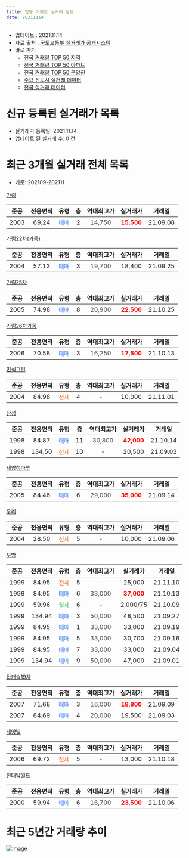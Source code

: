 ```yaml
---
title: 탑동 아파트 실거래 정보
date: 20211114
---
```


* 업데이트 : 2021.11.14
* 자료 출처 : [국토교통부 실거래가 공개시스템](http://rt.molit.go.kr)
* 바로 가기
    * [전국 거래량 TOP 50 지역](https://apt-info.github.io/apt-trade-info/tr)
    * [전국 거래량 TOP 50 아파트](https://apt-info.github.io/apt-trade-info/ta)
    * [전국 거래량 TOP 50 분양권](https://apt-info.github.io/apt-trade-info/tb)
    * [주요 신도시 실거래 데이터](https://apt-info.github.io/apt-trade-info/newtown)
    * [전국 실거래 데이터](https://apt-info.github.io/apt-trade-info/all)



<script async src="https://pagead2.googlesyndication.com/pagead/js/adsbygoogle.js"></script>
<!-- 기본광고 -->
<ins class="adsbygoogle"
     style="display:block"
     data-ad-client="ca-pub-1142216861245946"
     data-ad-slot="4805727019"
     data-ad-format="auto"
     data-full-width-responsive="true"></ins>
<script>
     (adsbygoogle = window.adsbygoogle || []).push({});
</script>


# 신규 등록된 실거래가 목록

* 실거래가 등록일: 2021.11.14
* 업데이트 된 실거래 수: 0 건




<script async src="https://pagead2.googlesyndication.com/pagead/js/adsbygoogle.js"></script>
<!-- 기본광고 -->
<ins class="adsbygoogle"
     style="display:block"
     data-ad-client="ca-pub-1142216861245946"
     data-ad-slot="4805727019"
     data-ad-format="auto"
     data-full-width-responsive="true"></ins>
<script>
     (adsbygoogle = window.adsbygoogle || []).push({});
</script>


# 최근 3개월 실거래 전체 목록
* 기준: 202109-202111


[가림](https://search.naver.com/search.naver?query=%EA%B0%80%EB%A6%BC)

|준공|전용면적|유형|층|역대최고가|실거래가|거래일|
|:---:|:---:|:---:|:---:|:---:|:---:|:---:|
|2003|69.24|<span style="color:#4285F3">매매</span>|2|<span style="color:#444444">14,750</span>|<b><span style="color:#FF0000">15,500</span></b>|21.09.08|

[가림22차(가동)](https://search.naver.com/search.naver?query=%EA%B0%80%EB%A6%BC22%EC%B0%A8%28%EA%B0%80%EB%8F%99%29)

|준공|전용면적|유형|층|역대최고가|실거래가|거래일|
|:---:|:---:|:---:|:---:|:---:|:---:|:---:|
|2004|57.13|<span style="color:#4285F3">매매</span>|3|<span style="color:#444444">19,700</span>|18,400|21.09.25|

[가림25차](https://search.naver.com/search.naver?query=%EA%B0%80%EB%A6%BC25%EC%B0%A8)

|준공|전용면적|유형|층|역대최고가|실거래가|거래일|
|:---:|:---:|:---:|:---:|:---:|:---:|:---:|
|2005|74.98|<span style="color:#4285F3">매매</span>|8|<span style="color:#444444">20,900</span>|<b><span style="color:#FF0000">22,500</span></b>|21.10.25|

[가림26차가동](https://search.naver.com/search.naver?query=%EA%B0%80%EB%A6%BC26%EC%B0%A8%EA%B0%80%EB%8F%99)

|준공|전용면적|유형|층|역대최고가|실거래가|거래일|
|:---:|:---:|:---:|:---:|:---:|:---:|:---:|
|2006|70.58|<span style="color:#4285F3">매매</span>|3|<span style="color:#444444">16,250</span>|<b><span style="color:#FF0000">17,500</span></b>|21.10.13|

[민석그린](https://search.naver.com/search.naver?query=%EB%AF%BC%EC%84%9D%EA%B7%B8%EB%A6%B0)

|준공|전용면적|유형|층|역대최고가|실거래가|거래일|
|:---:|:---:|:---:|:---:|:---:|:---:|:---:|
|2004|84.98|<span style="color:#FF5A00">전세</span>|4|<span style="color:#444444">-</span>|10,000|21.11.01|

[삼성](https://search.naver.com/search.naver?query=%EC%82%BC%EC%84%B1)

|준공|전용면적|유형|층|역대최고가|실거래가|거래일|
|:---:|:---:|:---:|:---:|:---:|:---:|:---:|
|1998|84.87|<span style="color:#4285F3">매매</span>|11|<span style="color:#444444">30,800</span>|<b><span style="color:#FF0000">42,000</span></b>|21.10.14|
|1998|134.50|<span style="color:#FF5A00">전세</span>|10|<span style="color:#444444">-</span>|20,500|21.09.03|

[세양청마루](https://search.naver.com/search.naver?query=%EC%84%B8%EC%96%91%EC%B2%AD%EB%A7%88%EB%A3%A8)

|준공|전용면적|유형|층|역대최고가|실거래가|거래일|
|:---:|:---:|:---:|:---:|:---:|:---:|:---:|
|2005|84.46|<span style="color:#4285F3">매매</span>|6|<span style="color:#444444">29,000</span>|<b><span style="color:#FF0000">35,000</span></b>|21.09.14|

[우리](https://search.naver.com/search.naver?query=%EC%9A%B0%EB%A6%AC)

|준공|전용면적|유형|층|역대최고가|실거래가|거래일|
|:---:|:---:|:---:|:---:|:---:|:---:|:---:|
|2004|28.50|<span style="color:#FF5A00">전세</span>|5|<span style="color:#444444">-</span>|10,000|21.09.06|

[우방](https://search.naver.com/search.naver?query=%EC%9A%B0%EB%B0%A9)

|준공|전용면적|유형|층|역대최고가|실거래가|거래일|
|:---:|:---:|:---:|:---:|:---:|:---:|:---:|
|1999|84.95|<span style="color:#FF5A00">전세</span>|5|<span style="color:#444444">-</span>|25,000|21.11.10|
|1999|84.95|<span style="color:#4285F3">매매</span>|6|<span style="color:#444444">33,000</span>|<b><span style="color:#FF0000">37,000</span></b>|21.10.13|
|1999|59.96|<span style="color:#34A853">월세</span>|6|<span style="color:#444444">-</span>|2,000/75|21.10.09|
|1999|134.94|<span style="color:#4285F3">매매</span>|3|<span style="color:#444444">50,000</span>|48,500|21.09.27|
|1999|84.95|<span style="color:#4285F3">매매</span>|1|<span style="color:#444444">33,000</span>|33,000|21.09.19|
|1999|84.95|<span style="color:#4285F3">매매</span>|5|<span style="color:#444444">33,000</span>|30,700|21.09.16|
|1999|84.95|<span style="color:#4285F3">매매</span>|7|<span style="color:#444444">33,000</span>|33,000|21.09.04|
|1999|134.94|<span style="color:#4285F3">매매</span>|9|<span style="color:#444444">50,000</span>|47,000|21.09.01|

[탑캐슬19차](https://search.naver.com/search.naver?query=%ED%83%91%EC%BA%90%EC%8A%AC19%EC%B0%A8)

|준공|전용면적|유형|층|역대최고가|실거래가|거래일|
|:---:|:---:|:---:|:---:|:---:|:---:|:---:|
|2007|71.68|<span style="color:#4285F3">매매</span>|3|<span style="color:#444444">16,000</span>|<b><span style="color:#FF0000">18,800</span></b>|21.09.09|
|2007|84.69|<span style="color:#4285F3">매매</span>|4|<span style="color:#444444">20,000</span>|19,500|21.09.03|

[태양빛](https://search.naver.com/search.naver?query=%ED%83%9C%EC%96%91%EB%B9%9B)

|준공|전용면적|유형|층|역대최고가|실거래가|거래일|
|:---:|:---:|:---:|:---:|:---:|:---:|:---:|
|2006|69.72|<span style="color:#FF5A00">전세</span>|5|<span style="color:#444444">-</span>|13,000|21.10.18|

[현대탑월드](https://search.naver.com/search.naver?query=%ED%98%84%EB%8C%80%ED%83%91%EC%9B%94%EB%93%9C)

|준공|전용면적|유형|층|역대최고가|실거래가|거래일|
|:---:|:---:|:---:|:---:|:---:|:---:|:---:|
|2000|59.94|<span style="color:#4285F3">매매</span>|6|<span style="color:#444444">16,700</span>|<b><span style="color:#FF0000">23,500</span></b>|21.10.06|



<script async src="https://pagead2.googlesyndication.com/pagead/js/adsbygoogle.js"></script>
<!-- 기본광고 -->
<ins class="adsbygoogle"
     style="display:block"
     data-ad-client="ca-pub-1142216861245946"
     data-ad-slot="4805727019"
     data-ad-format="auto"
     data-full-width-responsive="true"></ins>
<script>
     (adsbygoogle = window.adsbygoogle || []).push({});
</script>


# 최근 5년간 거래량 추이


<div style="width:100%;">
    <canvas id="deal_progress" height="200"></canvas>
</div>

<script>
new Chart(document.getElementById("deal_progress"), {
    type: 'line',
    data: {
        labels: ['16.01','16.02','16.03','16.04','16.05','16.06','16.07','16.08','16.09','16.10','16.11','16.12','17.01','17.02','17.03','17.04','17.05','17.06','17.07','17.08','17.09','17.10','17.11','17.12','18.01','18.02','18.03','18.04','18.05','18.06','18.07','18.08','18.09','18.10','18.11','18.12','19.01','19.02','19.03','19.04','19.05','19.06','19.07','19.08','19.09','19.10','19.11','19.12','20.01','20.02','20.03','20.04','20.05','20.06','20.07','20.08','20.09','20.10','20.11','20.12','21.01','21.02','21.03','21.04','21.05','21.06','21.07','21.08','21.09','21.10','21.11'],
        datasets: [{
            label: '매매/분양권',
            data: [9,7,7,12,13,6,8,7,11,16,14,4,3,9,11,10,20,18,8,14,14,4,9,6,4,7,13,10,9,7,5,8,5,7,8,5,12,7,8,4,5,3,5,11,5,8,8,7,9,19,8,11,9,7,10,12,7,9,13,7,8,7,11,12,10,7,6,4,10,5,0],
            borderColor: "rgba(66, 133, 243, 1)",
            backgroundColor: "rgba(66, 133, 243, 0.05)",
            borderWidth: 1,
            pointRadius: 0,
            fill: false,
            lineTension: 0
        },{
            label: '전/월세',
            data: [6,5,8,3,5,3,3,4,2,5,5,5,4,5,11,2,5,3,3,10,1,3,5,1,2,7,7,2,2,3,3,1,3,4,1,7,3,4,5,3,2,1,2,3,3,1,1,2,5,2,6,3,2,9,2,3,4,2,2,0,3,7,0,1,5,4,7,3,2,2,2],
            borderColor: "rgba(255, 90, 0, 1)",
            backgroundColor: "rgba(255, 90, 0, 0.05)",
            borderWidth: 1,
            pointRadius: 0,
            fill: false,
            lineTension: 0
        },{
            label: '합계',
            data: [15,12,15,15,18,9,11,11,13,21,19,9,7,14,22,12,25,21,11,24,15,7,14,7,6,14,20,12,11,10,8,9,8,11,9,12,15,11,13,7,7,4,7,14,8,9,9,9,14,21,14,14,11,16,12,15,11,11,15,7,11,14,11,13,15,11,13,7,12,7,2],
            borderColor: "rgba(0, 0, 0, 1)",
            backgroundColor: "rgba(0, 0, 0, 0.03)",
            borderWidth: 0.1,
            pointRadius: 0,
            fill: true,
            lineTension: 0
        }
        ]
    },
    options: {
        responsive: true,
        title: {
            display: false
        },
        tooltips: {
            mode: 'index',
            intersect: false
        },
        hover: {
            mode: 'nearest',
            intersect: true
        },
        scales: {
            xAxes: [{
                display: true,
                scaleLabel: {
                    display: true,
                    labelString: '년/월'
                }
            }],
            yAxes: [{
                display: true,
                ticks: {
                    suggestedMin: 0,
                },
                scaleLabel: {
                    display: true,
                    labelString: '실거래 수'
                }
            }]
        }
    }
});

</script>


[![image](https://apt-info.github.io/images/2020-01-03-apt-trade-info/1024x500.png)](https://play.google.com/store/apps/details?id=com.aptinfo.apttradeinfo)

